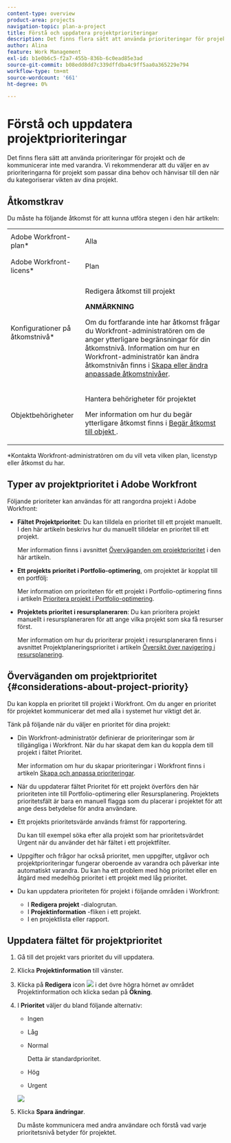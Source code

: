 ```yaml
---
content-type: overview
product-area: projects
navigation-topic: plan-a-project
title: Förstå och uppdatera projektprioriteringar
description: Det finns flera sätt att använda prioriteringar för projekt och de kommunicerar inte med varandra. Vi rekommenderar att du väljer en av prioriteringarna för projekt som passar dina behov och hänvisar till den när du kategoriserar vikten av dina projekt.
author: Alina
feature: Work Management
exl-id: b1e0b6c5-f2a7-455b-836b-6c0ead85e3ad
source-git-commit: b08edd8dd7c339dffdba4c9ff5aa0a365229e794
workflow-type: tm+mt
source-wordcount: '661'
ht-degree: 0%

---
```


# Förstå och uppdatera projektprioriteringar

Det finns flera sätt att använda prioriteringar för projekt och de kommunicerar inte med varandra. Vi rekommenderar att du väljer en av prioriteringarna för projekt som passar dina behov och hänvisar till den när du kategoriserar vikten av dina projekt.

## Åtkomstkrav

<!--drafted for P&P:

<table style="table-layout:auto"> 
 <col> 
 <col> 
 <tbody> 
  <tr> 
   <td role="rowheader">Adobe Workfront plan*</td> 
   <td> <p>Any</p> </td> 
  </tr> 
  <tr> 
   <td role="rowheader">Adobe Workfront license*</td> 
   <td> <p>Current license: Standard </p>
   Or
   <p>Legacy license: Plan </p> </td> 
  </tr> 
  <tr> 
   <td role="rowheader">Access level configurations*</td> 
   <td> <p>Edit access to Projects</p> <p><b>NOTE</b> 
   
   If you still don't have access, ask your Workfront administrator if they set additional restrictions in your access level. For information on how a Workfront administrator can modify your access level, see <a href="../../../administration-and-setup/add-users/configure-and-grant-access/create-modify-access-levels.md" class="MCXref xref">Create or modify custom access levels</a>.</p> </td> 
  </tr> 
  <tr> 
   <td role="rowheader">Object permissions</td> 
   <td> <p>Manage permissions to the project</p> <p>For information on requesting additional access, see <a href="../../../workfront-basics/grant-and-request-access-to-objects/request-access.md" class="MCXref xref">Request access to objects </a>.</p> </td> 
  </tr> 
 </tbody> 
</table>
-->
Du måste ha följande åtkomst för att kunna utföra stegen i den här artikeln:

<table style="table-layout:auto"> 
 <col> 
 <col> 
 <tbody> 
  <tr> 
   <td role="rowheader">Adobe Workfront-plan*</td> 
   <td> <p>Alla</p> </td> 
  </tr> 
  <tr> 
   <td role="rowheader">Adobe Workfront-licens*</td> 
   <td> <p>Plan </p> </td> 
  </tr> 
  <tr> 
   <td role="rowheader">Konfigurationer på åtkomstnivå*</td> 
   <td> <p>Redigera åtkomst till projekt</p> <p><b>ANMÄRKNING</b>

Om du fortfarande inte har åtkomst frågar du Workfront-administratören om de anger ytterligare begränsningar för din åtkomstnivå. Information om hur en Workfront-administratör kan ändra åtkomstnivån finns i <a href="../../../administration-and-setup/add-users/configure-and-grant-access/create-modify-access-levels.md" class="MCXref xref">Skapa eller ändra anpassade åtkomstnivåer</a>.</p> </td>
</tr> 
  <tr> 
   <td role="rowheader">Objektbehörigheter</td> 
   <td> <p>Hantera behörigheter för projektet</p> <p>Mer information om hur du begär ytterligare åtkomst finns i <a href="../../../workfront-basics/grant-and-request-access-to-objects/request-access.md" class="MCXref xref">Begär åtkomst till objekt </a>.</p> </td> 
  </tr> 
 </tbody> 
</table>

&#42;Kontakta Workfront-administratören om du vill veta vilken plan, licenstyp eller åtkomst du har.

## Typer av projektprioritet i Adobe Workfront

Följande prioriteter kan användas för att rangordna projekt i Adobe Workfront:

* **Fältet Projektprioritet**: Du kan tilldela en prioritet till ett projekt manuellt. I den här artikeln beskrivs hur du manuellt tilldelar en prioritet till ett projekt.

  Mer information finns i avsnittet [Överväganden om projektprioritet](#considerations-about-project-priority) i den här artikeln.

* **Ett projekts prioritet i Portfolio-optimering**, om projektet är kopplat till en portfölj:

  Mer information om prioriteten för ett projekt i Portfolio-optimering finns i artikeln [Prioritera projekt i Portfolio-optimering](../../../manage-work/portfolios/portfolio-optimizer/prioritize-projects-in-portfolio-optimizer.md).

* **Projektets prioritet i resursplaneraren**: Du kan prioritera projekt manuellt i resursplaneraren för att ange vilka projekt som ska få resurser först.

  Mer information om hur du prioriterar projekt i resursplaneraren finns i avsnittet Projektplaneringsprioritet i artikeln [Översikt över navigering i resursplanering](../../../resource-mgmt/resource-planning/resource-planner-navigation.md).

## Överväganden om projektprioritet {#considerations-about-project-priority}

Du kan koppla en prioritet till projekt i Workfront. Om du anger en prioritet för projektet kommunicerar det med alla i systemet hur viktigt det är.

Tänk på följande när du väljer en prioritet för dina projekt:

* Din Workfront-administratör definierar de prioriteringar som är tillgängliga i Workfront. När du har skapat dem kan du koppla dem till projekt i fältet Prioritet.

  Mer information om hur du skapar prioriteringar i Workfront finns i artikeln [Skapa och anpassa prioriteringar](../../../administration-and-setup/customize-workfront/creating-custom-status-and-priority-labels/create-customize-priorities.md).

* När du uppdaterar fältet Prioritet för ett projekt överförs den här prioriteten inte till Portfolio-optimering eller Resursplanering. Projektets prioritetsfält är bara en manuell flagga som du placerar i projektet för att ange dess betydelse för andra användare.
* Ett projekts prioritetsvärde används främst för rapportering.

  Du kan till exempel söka efter alla projekt som har prioritetsvärdet Urgent när du använder det här fältet i ett projektfilter.
* Uppgifter och frågor har också prioritet, men uppgifter, utgåvor och projektprioriteringar fungerar oberoende av varandra och påverkar inte automatiskt varandra. Du kan ha ett problem med hög prioritet eller en åtgärd med medelhög prioritet i ett projekt med låg prioritet.
* Du kan uppdatera prioriteten för projekt i följande områden i Workfront:

   * I **Redigera projekt** -dialogrutan.
   * I **Projektinformation** -fliken i ett projekt.
   * I en projektlista eller rapport.

## Uppdatera fältet för projektprioritet

1. Gå till det projekt vars prioritet du vill uppdatera.
1. Klicka **Projektinformation** till vänster.
1. Klicka på **Redigera** icon ![](assets/qs-edit-icon.png) i det övre högra hörnet av området Projektinformation och klicka sedan på **Ökning**.

1. I **Prioritet** väljer du bland följande alternativ:

   * Ingen
   * Låg
   * Normal

     Detta är standardprioritet.

   * Hög
   * Urgent

   ![](assets/project-priority-picker-list-on-project-details-nwe-350x192.png)

1. Klicka **Spara ändringar**.

   Du måste kommunicera med andra användare och förstå vad varje prioritetsnivå betyder för projektet.

